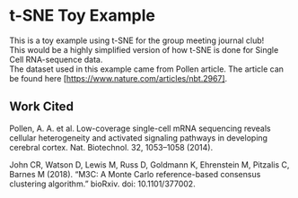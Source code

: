 # t-SNE Toy Example

This is a toy example using t-SNE for the group meeting journal club!  
This would be a highly simplified version of how t-SNE is done for Single Cell RNA-sequence data.   
The dataset used in this example came from Pollen article. The article can be found here [https://www.nature.com/articles/nbt.2967].  

## Work Cited  

Pollen, A. A. et al. Low-coverage single-cell mRNA sequencing reveals cellular heterogeneity and activated signaling pathways in developing cerebral cortex. Nat. Biotechnol. 32, 1053–1058 (2014).

John CR, Watson D, Lewis M, Russ D, Goldmann K, Ehrenstein M, Pitzalis C, Barnes M (2018). “M3C: A Monte Carlo reference-based consensus clustering algorithm.” bioRxiv. doi: 10.1101/377002.
